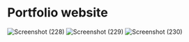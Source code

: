 # Portfolio website

![Screenshot (228)](https://github.com/SrushtiSawant15/portfolio/assets/98805433/9e66b740-a7b5-4323-8ff3-8426af3bde00)
![Screenshot (229)](https://github.com/SrushtiSawant15/portfolio/assets/98805433/c8c0ed3f-5f74-4c96-b486-3063ebb4ec7a)
![Screenshot (230)](https://github.com/SrushtiSawant15/portfolio/assets/98805433/974b6e32-bab7-4081-adc7-11ff7b7a197b)

